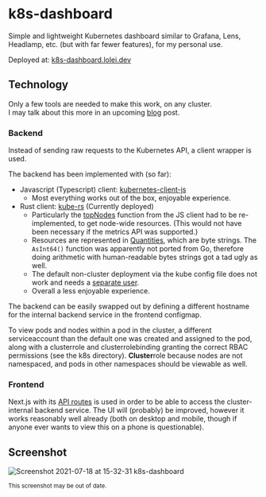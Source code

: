 # k8s-dashboard

Simple and lightweight Kubernetes dashboard similar to Grafana, Lens, Headlamp, etc. (but with far
fewer features), for my personal use.

Deployed at: [k8s-dashboard.lolei.dev](https://k8s-dashboard.lolei.dev)

## Technology

Only a few tools are needed to make this work, on any cluster.  
I may talk about this more in an upcoming [blog](https://lolei.dev/posts) post.

### Backend

Instead of sending raw requests to the Kubernetes API, a client wrapper is used.

The backend has been implemented with (so far):

- Javascript (Typescript) client: [kubernetes-client-js](https://github.com/kubernetes-client/javascript)
  - Most everything works out of the box, enjoyable experience.
- Rust client: [kube-rs](https://github.com/clux/kube-rs) (Currently deployed)
  - Particularly the [topNodes](https://github.com/kubernetes-client/javascript/blob/6b713dc83f494e03845fca194b84e6bfbd86f31c/src/top.ts#L20)
    function from the JS client had to be re-implemented, to get node-wide resources. (This would
    not have been necessary if the metrics API was supported.)
  - Resources are represented in [Quantities](https://docs.rs/k8s-openapi/0.12.0/k8s_openapi/apimachinery/pkg/api/resource/struct.Quantity.html),
    which are byte strings. The `AsInt64()` function was apparently not ported from Go, therefore
    doing arithmetic with human-readable bytes strings got a tad ugly as well.
  - The default non-cluster deployment via the kube config file does not work and needs a [separate user](https://github.com/kube-rs/kube-rs/issues/196).
  - Overall a less enjoyable experience.

The backend can be easily swapped out by defining a different hostname for the internal backend
service in the frontend configmap.

To view pods and nodes within a pod in the cluster, a different serviceaccount than the default one
was created and assigned to the pod, along with a clusterrole and clusterrolebinding granting the
correct RBAC permissions (see the k8s directory). **Cluster**role because nodes are not namespaced,
and pods in other namespaces should be viewable as well.

### Frontend

Next.js with its [API routes](https://nextjs.org/docs/api-routes/introduction) is used in order to
be able to access the cluster-internal backend service. The UI will (probably) be improved, however
it works reasonably well already (both on desktop and mobile, though if anyone ever wants to view
this on a phone is questionable).

## Screenshot

![Screenshot 2021-07-18 at 15-32-31 k8s-dashboard](https://user-images.githubusercontent.com/9076894/126069024-5eeca188-4c37-49b5-be63-9c2eae75647b.png)

<sup>This screenshot may be out of date.</sup>
